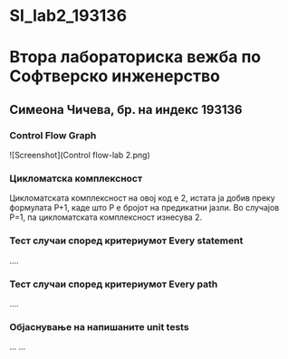 # SI_lab2_193136
# Втора лабораториска вежба по Софтверско инженерство

## Симеона Чичева, бр. на индекс 193136

###  Control Flow Graph

![Screenshot](Control flow-lab 2.png)

### Цикломатска комплексност

Цикломатската комплексност на овој код е 2, истата ја добив преку формулата P+1, каде што P е бројот на предикатни јазли. Во случајoв P=1, па цикломатската комплексност изнесува 2.

### Тест случаи според критериумот  Every statement 

....

### Тест случаи според критериумот Every path

.... 

### Објаснување на напишаните unit tests

...
...

